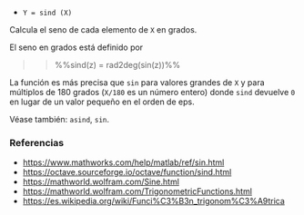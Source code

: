 * `Y = sind (X)`

Calcula el seno de cada elemento de `X` en grados.

El seno en grados está definido por

>> %%sind(z) = rad2deg(sin(z))%%

La función es más precisa que `sin` para valores grandes de `X`
y para múltiplos de 180 grados (`X/180` es un número entero) donde
`sind` devuelve `0` en lugar de un valor pequeño en el orden de eps.

Véase también: `asind`, `sin`.

### Referencias

* https://www.mathworks.com/help/matlab/ref/sin.html
* https://octave.sourceforge.io/octave/function/sind.html
* https://mathworld.wolfram.com/Sine.html
* https://mathworld.wolfram.com/TrigonometricFunctions.html
* https://es.wikipedia.org/wiki/Funci%C3%B3n_trigonom%C3%A9trica
